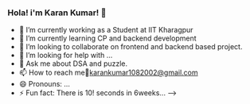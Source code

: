 ### Hola! i'm Karan Kumar! 👋

- 🔭 I’m currently working as a Student at IIT Kharagpur
- 🌱 I’m currently learning CP and backend development
- 👯 I’m looking to collaborate on frontend and backend based project.
- 🤔 I’m looking for help with ...
- 💬 Ask me about DSA and puzzle.
- 📫 How to reach me📧karankumar1082002@gmail.com
- 😄 Pronouns: ...
- ⚡ Fun fact: There is 10! seconds in 6weeks...
-->
